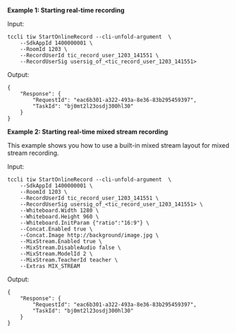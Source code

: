 **Example 1: Starting real-time recording**



Input: 

```
tccli tiw StartOnlineRecord --cli-unfold-argument  \
    --SdkAppId 1400000001 \
    --RoomId 1203 \
    --RecordUserId tic_record_user_1203_141551 \
    --RecordUserSig usersig_of_<tic_record_user_1203_141551>
```

Output: 
```
{
    "Response": {
        "RequestId": "eac6b301-a322-493a-8e36-83b295459397",
        "TaskId": "bj0mt2l23osdj300hl30"
    }
}
```

**Example 2: Starting real-time mixed stream recording**

This example shows you how to use a built-in mixed stream layout for mixed stream recording.

Input: 

```
tccli tiw StartOnlineRecord --cli-unfold-argument  \
    --SdkAppId 1400000001 \
    --RoomId 1203 \
    --RecordUserId tic_record_user_1203_141551 \
    --RecordUserSig usersig_of_<tic_record_user_1203_141551> \
    --Whiteboard.Width 1280 \
    --Whiteboard.Height 960 \
    --Whiteboard.InitParam {"ratio":"16:9"} \
    --Concat.Enabled true \
    --Concat.Image http://background/image.jpg \
    --MixStream.Enabled true \
    --MixStream.DisableAudio false \
    --MixStream.ModelId 2 \
    --MixStream.TeacherId teacher \
    --Extras MIX_STREAM
```

Output: 
```
{
    "Response": {
        "RequestId": "eac6b301-a322-493a-8e36-83b295459397",
        "TaskId": "bj0mt2l23osdj300hl30"
    }
}
```

